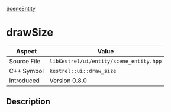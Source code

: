[SceneEntity](index)
# drawSize
| Aspect | Value |
| --- | --- |
| Source File | `libKestrel/ui/entity/scene_entity.hpp` |
| C++ Symbol | `kestrel::ui::draw_size` |
| Introduced | Version 0.8.0 |
## Description

